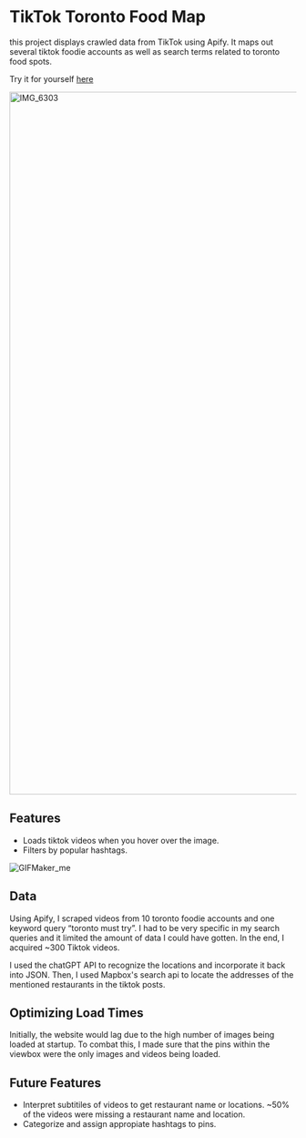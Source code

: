 # TikTok Toronto Food Map
this project displays crawled data from TikTok using Apify. It maps out several tiktok foodie accounts as well as search terms related to toronto food spots.

Try it for yourself [here](https://tiktoktorontofoodmap.netlify.app/)

<img width="1234" alt="IMG_6303" src="https://github.com/missvickies/tiktok-toronto-food-map/assets/42661718/9ae2e532-f9d8-411a-9505-b5d086be6382">

## Features
- Loads tiktok videos when you hover over the image.
- Filters by popular hashtags.
  
![GIFMaker_me](https://github.com/missvickies/tiktok-toronto-food-map/assets/42661718/7daf214b-5644-4372-a450-ec6ae31a60ee)

## Data

Using Apify, I scraped videos from 10 toronto foodie accounts and one keyword query “toronto must try”. I had to be very specific in my search queries and it limited the amount of data I could have gotten. In the end, I acquired ~300 Tiktok videos.

I used the chatGPT API to recognize the locations and incorporate it back into JSON. Then, I used Mapbox's search api to locate the addresses of the mentioned restaurants in the tiktok posts.

## Optimizing Load Times

Initially, the website would lag due to the high number of images being loaded at startup. To combat this, I made sure that the pins within the viewbox were the only images and videos being loaded.

## Future Features
- Interpret subtitiles of videos to get restaurant name or locations. ~50% of the videos were missing a restaurant name and location.
- Categorize and assign appropiate hashtags to pins.



